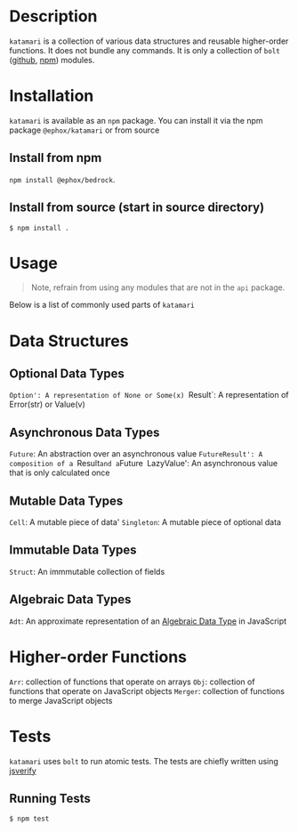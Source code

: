 # Description

`katamari` is a collection of various data structures and reusable higher-order functions. It does not bundle any commands. It is only a collection of `bolt` ([github](https://github.com/ephox/bolt), [npm](https://www.npmjs.com/package/@ephox/bolt)) modules.

# Installation

`katamari` is available as an `npm` package. You can install it via the npm package `@ephox/katamari` or from source

## Install from npm

`npm install @ephox/bedrock`.

## Install from source (start in source directory)

`$ npm install .`


# Usage

> Note, refrain from using any modules that are not in the `api` package.

Below is a list of commonly used parts of `katamari`

# Data Structures

## Optional Data Types

`Option': A representation of None or Some(x)
`Result`: A representation of Error(str) or Value(v)

## Asynchronous Data Types

`Future`: An abstraction over an asynchronous value
`FutureResult': A composition of a `Result` and a `Future`
`LazyValue': An asynchronous value that is only calculated once

## Mutable Data Types 

`Cell`: A mutable piece of data'
`Singleton`: A mutable piece of optional data

## Immutable Data Types

`Struct`: An immmutable collection of fields

## Algebraic Data Types

`Adt`: An approximate representation of an [Algebraic Data Type](https://en.wikipedia.org/wiki/Algebraic_data_type) in JavaScript

# Higher-order Functions

`Arr`: collection of functions that operate on arrays
`Obj`: collection of functions that operate on JavaScript objects
`Merger`: collection of functions to merge JavaScript objects

# Tests

`katamari` uses `bolt` to run atomic tests. The tests are chiefly written using [jsverify](https://github.com/jsverify/jsverify)

## Running Tests

`$ npm test`

